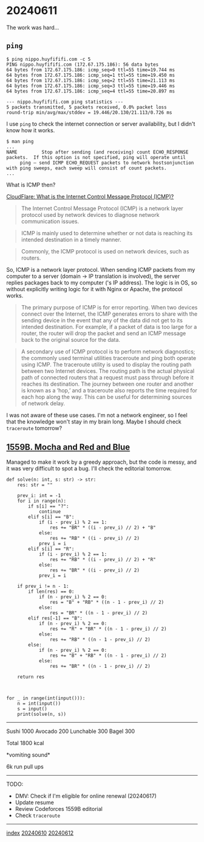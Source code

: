 <head><meta name="viewport" content="width=device-width, initial-scale=1.0, user-scalable=yes" /><meta charset="UTF-8"></head>

# 20240611

The work was hard...

## `ping`

```
$ ping nippo.huyfififi.com -c 5
PING nippo.huyfififi.com (172.67.175.186): 56 data bytes
64 bytes from 172.67.175.186: icmp_seq=0 ttl=55 time=19.744 ms
64 bytes from 172.67.175.186: icmp_seq=1 ttl=55 time=19.450 ms
64 bytes from 172.67.175.186: icmp_seq=2 ttl=55 time=21.113 ms
64 bytes from 172.67.175.186: icmp_seq=3 ttl=55 time=19.446 ms
64 bytes from 172.67.175.186: icmp_seq=4 ttl=55 time=20.897 ms

--- nippo.huyfififi.com ping statistics ---
5 packets transmitted, 5 packets received, 0.0% packet loss
round-trip min/avg/max/stddev = 19.446/20.130/21.113/0.726 ms
```

I use `ping` to check the internet connection or server availability, but I didn\'t know how it works.

```
$ man ping
...
NAME         Stop after sending (and receiving) count ECHO_RESPONSE packets.  If this option is not specified, ping will operate until
     ping – send ICMP ECHO_REQUEST packets to network hostsonjunction with ping sweeps, each sweep will consist of count packets.
...
```

What is ICMP then?

[CloudFlare: What is the Internet Control Message Protocol (ICMP)?](https://www.cloudflare.com/learning/ddos/glossary/internet-control-message-protocol-icmp/)

> The Internet Control Message Protocol (ICMP) is a network layer protocol used by network devices to diagnose network communication issues.

> ICMP is mainly used to determine whether or not data is reaching its intended destination in a timely manner.

> Commonly, the ICMP protocol is used on network devices, such as routers.

So, ICMP is a network layer protocol. When sending ICMP packets from my computer to a server (domain -> IP translation is involved), the server replies packages back to my computer (\'s IP address). The logic is in OS, so without explicitly writing logic for it with Nginx or Apache, the protocol works.

> The primary purpose of ICMP is for error reporting. When two devices connect over the Internet, the ICMP generates errors to share with the sending device in the event that any of the data did not get to its intended destination. For example, if a packet of data is too large for a router, the router will drop the packet and send an ICMP message back to the original source for the data.

> A secondary use of ICMP protocol is to perform network diagnostics; the commonly used terminal utilities traceroute and ping both operate using ICMP. The traceroute utility is used to display the routing path between two Internet devices. The routing path is the actual physical path of connected routers that a request must pass through before it reaches its destination. The journey between one router and another is known as a ‘hop,’ and a traceroute also reports the time required for each hop along the way. This can be useful for determining sources of network delay.

I was not aware of these use cases. I\'m not a network engineer, so I feel that the knowledge won\'t stay in my brain long. Maybe I should check `traceroute` tomorrow?

## [1559B. Mocha and Red and Blue](https://codeforces.com/contest/1559/problem/B)

Managed to make it work by a greedy approach, but the code is messy, and it was very difficult to spot a bug. I\'ll check the editorial tomorrow.

```
def solve(n: int, s: str) -> str:
    res: str = ""

    prev_i: int = -1
    for i in range(n):
        if s[i] == "?":
            continue
        elif s[i] == "B":
            if (i - prev_i) % 2 == 1:
                res += "BR" * ((i - prev_i) // 2) + "B"
            else:
                res += "RB" * ((i - prev_i) // 2)
            prev_i = i
        elif s[i] == "R":
            if (i - prev_i) % 2 == 1:
                res += "RB" * ((i - prev_i) // 2) + "R"
            else:
                res += "BR" * ((i - prev_i) // 2)
            prev_i = i

    if prev_i != n - 1:
        if len(res) == 0:
            if (n - prev_i) % 2 == 0:
                res = "B" + "RB" * ((n - 1 - prev_i) // 2)
            else:
                res = "BR" * ((n - 1 - prev_i) // 2)
        elif res[-1] == "B":
            if (n - prev_i) % 2 == 0:
                res += "R" + "BR" * ((n - 1 - prev_i) // 2)
            else:
                res += "RB" * ((n - 1 - prev_i) // 2)
        else:
            if (n - prev_i) % 2 == 0:
                res += "B" + "RB" * ((n - 1 - prev_i) // 2)
            else:
                res += "BR" * ((n - 1 - prev_i) // 2)

    return res



for _ in range(int(input())):
    n = int(input())
    s = input()
    print(solve(n, s))
```

---

Sushi 1000
Avocado 200
Lunchable 300
Bagel 300

Total 1800 kcal

\*vomiting sound\*

6k run
pull ups

---

TODO:

- DMV: Check if I\'m eligible for online renewal (20240617)
- Update resume
- Review Codeforces 1559B editorial
- Check `traceroute`

---

[index](../../index.html)
[20240610](20240610.html)
[20240612](20240612.html)
